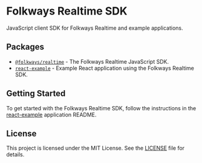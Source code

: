 # Folkways Realtime SDK

JavaScript client SDK for Folkways Realtime and example applications.

## Packages
- [`@folkways/realtime`](./packages/realtime) - The Folkways Realtime JavaScript SDK.
- [`react-example`](./apps/react-example) - Example React application using the Folkways Realtime SDK.

## Getting Started
To get started with the Folkways Realtime SDK, follow the instructions in the [react-example](./apps/react-example) application README.


## License
This project is licensed under the MIT License. See the [LICENSE](./LICENSE) file for details.

